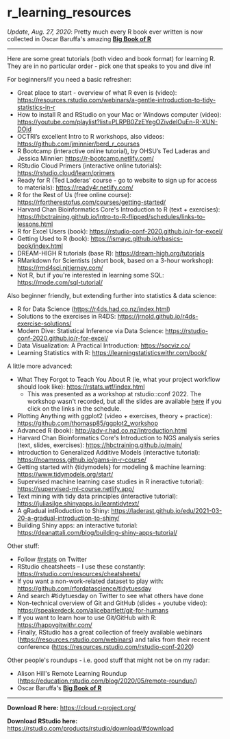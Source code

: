 # r_learning_resources

*Update, Aug. 27, 2020*: Pretty much every R book ever written is now collected in Oscar Baruffa's amazing [**Big Book of R**](https://www.bigbookofr.com/)

---

Here are some great tutorials (both video and book format) for learning R. They are in no particular order - pick one that speaks to you and dive in!

For beginners/if you need a basic refresher:
-	Great place to start - overview of what R even is (video): https://resources.rstudio.com/webinars/a-gentle-introduction-to-tidy-statistics-in-r
-	How to install R and RStudio on your Mac or Windows computer (video): https://youtube.com/playlist?list=PLRPB0ZzEYegOZivdelOuEn-R-XUN-DOjd 
-	OCTRI’s excellent Intro to R workshops, also videos: https://github.com/jminnier/berd_r_courses
-	R Bootcamp (interactive online tutorial), by OHSU’s Ted Laderas and Jessica Minnier: https://r-bootcamp.netlify.com/
-	RStudio Cloud Primers (interactive online tutorials): https://rstudio.cloud/learn/primers
- Ready for R (Ted Laderas' course - go to website to sign up for access to materials): https://ready4r.netlify.com/
- R for the Rest of Us (free online course): https://rfortherestofus.com/courses/getting-started/
- Harvard Chan Bioinformatics Core's Introduction to R (text + exercises): https://hbctraining.github.io/Intro-to-R-flipped/schedules/links-to-lessons.html
-	R for Excel Users (book): https://rstudio-conf-2020.github.io/r-for-excel/
- Getting Used to R (book): https://ismayc.github.io/rbasics-book/index.html
- DREAM-HIGH R tutorials (base R): https://dream-high.org/tutorials
- RMarkdown for Scientists (short book, based on a 3-hour workshop): https://rmd4sci.njtierney.com/
- Not R, but if you're interested in learning some SQL: https://mode.com/sql-tutorial/

Also beginner friendly, but extending further into statistics & data science:
-	R for Data Science (https://r4ds.had.co.nz/index.html)
  -	Solutions to the exercises in R4DS: https://jrnold.github.io/r4ds-exercise-solutions/
-	Modern Dive: Statistical Inference via Data Science: https://rstudio-conf-2020.github.io/r-for-excel/
-	Data Visualization: A Practical Introduction: https://socviz.co/
-	Learning Statistics with R: https://learningstatisticswithr.com/book/

A little more advanced:
-	What They Forgot to Teach You About R (ie, what your project workflow should look like): https://rstats.wtf/index.html
     - This was presented as a workshop at rstudio::conf 2022. The workshop wasn't recorded, but all the slides are available [here](https://rstudio-conf-2022.github.io/wtf-rstats/) if you click on the links in the schedule.
- Plotting Anything with ggplot2 (video + exercises, theory + practice): https://github.com/thomasp85/ggplot2_workshop
-	Advanced R (book): http://adv-r.had.co.nz/Introduction.html
-	Harvard Chan Bioinformatics Core's Introduction to NGS analysis series (text, slides, exercises): https://hbctraining.github.io/main/
- Introduction to Generalized Additive Models (interactive tutorial): https://noamross.github.io/gams-in-r-course/
- Getting started with {tidymodels} for modeling & machine learning: https://www.tidymodels.org/start/
- Supervised machine learning case studies in R ineractive tutorial): https://supervised-ml-course.netlify.app/
- Text mining with tidy data principles (interactive tutorial): https://juliasilge.shinyapps.io/learntidytext/ 
- A gRadual intRoduction to Shiny: https://laderast.github.io/edu/2021-03-20-a-gradual-introduction-to-shiny/
- Building Shiny apps: an interactive tutorial: https://deanattali.com/blog/building-shiny-apps-tutorial/

Other stuff:
-	Follow [#rstats](https://twitter.com/hashtag/rstats?f=live) on Twitter
-	RStudio cheatsheets – I use these constantly: https://rstudio.com/resources/cheatsheets/
-	If you want a non-work-related dataset to play with: https://github.com/rfordatascience/tidytuesday
  -	And search #tidytuesday on Twitter to see what others have done
- Non-technical overview of Git and GitHub (slides + youtube video): https://speakerdeck.com/alicebartlett/git-for-humans
-	If you want to learn how to use Git/GitHub with R: https://happygitwithr.com/
-	Finally, RStudio has a great collection of freely available webinars (https://resources.rstudio.com/webinars) and talks from their recent conference (https://resources.rstudio.com/rstudio-conf-2020)

Other people's roundups - i.e. good stuff that might not be on my radar:
- Alison Hill's Remote Learning Roundup (https://education.rstudio.com/blog/2020/05/remote-roundup/)
- Oscar Baruffa's [**Big Book of R**](https://www.bigbookofr.com/)
---

**Download R here:** https://cloud.r-project.org/

**Download RStudio here:** https://rstudio.com/products/rstudio/download/#download
